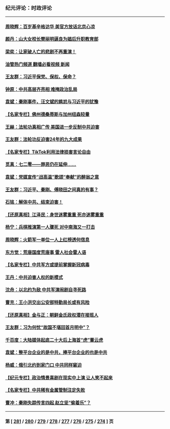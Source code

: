 ### 纪元评论：时政评论
---
#### [周晓辉：百岁基辛格访华 美官方放话北京心凉](../../pages/nsc1025/n14037837.md?07200330) 
#### [颜丹：山大女校长樊丽明逼良为娼后升职教育部](../../pages/nsc1025/n14037704.md?07200330) 
#### [梁奕：让家破人亡的悲剧不再重演！](../../pages/nsc1025/n14037501.md?07200330) 
#### [油管热门频道 翻墙必看视频 新闻](ok?07200330)
#### [王友群：习近平保党、保权、保命？](../../pages/nsc1025/n14037209.md?07200330) 
#### [钟原：中共高层齐亮相 难掩政治乱局](../../pages/nsc1025/n14037172.md?07200330) 
#### [袁斌：秦刚事件，汪文斌的尴尬与习近平的犹豫](../../pages/nsc1025/n14037052.md?07200330) 
#### [【名家专栏】佛州德桑蒂斯与加州纽森较量](../../pages/nsc1025/n14036863.md?07200330) 
#### [王赫：法轮功真相广传 美国进一步反制中共迫害](../../pages/nsc1025/n14036377.md?07200330) 
#### [王友群：法轮功反迫害24年的九大成果](../../pages/nsc1025/n14036463.md?07200330) 
#### [【名家专栏】TikTok利用法律损害言论自由](../../pages/nsc1025/n14029633.md?07200330) 
#### [觅真：七二零——罪恶仍在延伸……](../../pages/nsc1025/n14036072.md?07200330) 
#### [袁斌：党媒宣传“战高温”歌颂“奉献”的醉翁之意](../../pages/nsc1025/n14035997.md?07200330) 
#### [王友群：习近平、秦刚、傅晓田之间真的有事？](../../pages/nsc1025/n14035084.md?07200330) 
#### [石铭：解体中共、结束迫害！](../../pages/nsc1025/n14035620.md?07200330) 
#### [【还原真相】江泽民：身世迷雾重重 死亦迷雾重重](../../pages/nsc1025/n14035590.md?07200330) 
#### [杨宁：兵棋推演第一人骤死 对中南海又一打击](../../pages/nsc1025/n14035523.md?07200330) 
#### [周晓辉：火箭军一单位一人上红榜透何信息](../../pages/nsc1025/n14035347.md?07200330) 
#### [东方觉：荒唐国度荒唐事 雷人社会雷人语](../../pages/nsc1025/n14035286.md?07200330) 
#### [【名家专栏】中共军方或提前掌握新冠病毒](../../pages/nsc1025/n14034819.md?07200330) 
#### [王丹：中共迫害人权的新模式](../../pages/nsc1025/n14034969.md?07200330) 
#### [沈舟：以北约为敌 中共军演闹剧自寻死路](../../pages/nsc1025/n14034888.md?07200330) 
#### [曹充：王小洪交出公安部特勤局长或有风险](../../pages/nsc1025/n14034407.md?07200330) 
#### [【还原真相】金与正：朝鲜金氏政权潜在接班人](../../pages/nsc1025/n14033207.md?07200330) 
#### [王友群：习为何忧“故国不堪回首月明中”？](../../pages/nsc1025/n14034037.md?07200330) 
#### [千百度：大陆媒体起底二十大后上海首“虎”董云虎](../../pages/nsc1025/n14034029.md?07200330) 
#### [袁斌：整平台企业的是中共，捧平台企业的也是中共](../../pages/nsc1025/n14033873.md?07200330) 
#### [杨威：俄引北约到家门口 中共同样窘迫](../../pages/nsc1025/n14033930.md?07200330) 
#### [【纪元专栏】政治情景喜剧在现实中上演 让人笑不起来](../../pages/nsc1025/n14033912.md?07200330) 
#### [【名家专栏】中共稀有金属管制注定失败](../../pages/nsc1025/n14033664.md?07200330) 
#### [曹冲：秦刚失踪传言四起 赵立坚“偷着乐”？](../../pages/nsc1025/n14033393.md?07200330) 

---
#### 第 [ [281](./281.md?07200330) / [280](./280.md?07200330) / [279](./279.md?07200330) / [278](./278.md?07200330) / [277](./277.md?07200330) / [276](./276.md?07200330) / [275](./275.md?07200330) / [274](./274.md?07200330) ] 页
